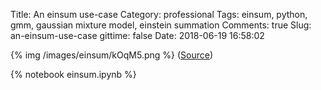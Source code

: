 Title: An einsum use-case
Category: professional
Tags: einsum, python, gmm, gaussian mixture model, einstein summation
Comments: true
Slug: an-einsum-use-case
gittime: false
Date: 2018-06-19 16:58:02

{% img /images/einsum/kOqM5.png %}
([Source](https://stackoverflow.com/questions/26089893/understanding-numpys-einsum))

{% notebook einsum.ipynb %}
